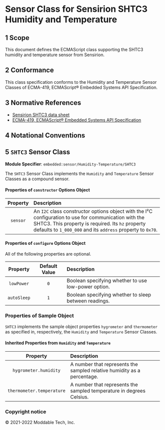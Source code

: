 
# Sensor Class for Sensirion SHTC3 Humidity and Temperature

## 1 Scope

This document defines the ECMAScript class supporting the SHTC3 humidity and temperature sensor from Sensirion.

## 2 Conformance

This class specification conforms to the Humidity and Temperature Sensor Classes of ECMA-419, ECMAScript® Embedded Systems API Specification.

## 3 Normative References

- [Sensirion SHTC3 data sheet](https://www.sensirion.com/fileadmin/user_upload/customers/sensirion/Dokumente/2_Humidity_Sensors/Datasheets/Sensirion_Humidity_Sensors_SHTC3_Datasheet.pdf)
- [ECMA-419, ECMAScript® Embedded Systems API Specification](https://419.ecma-international.org)

## 4 Notational Conventions

## 5 `SHTC3` Sensor Class

**Module Specifier**: `embedded:sensor/Humidity-Temperature/SHTC3`

The `SHTC3` Sensor Class implements the `Humidity` and `Temperature` Sensor Classes as a compound sensor.

#### Properties of `constructor` Options Object

| Property | Description |
| :---: | :--- |
| `sensor` | An `I2C` class constructor options object with the I²C configuration to use for communication with the SHTC3. This property is required. Its `hz` property defaults to `1_000_000` and its `address` property to `0x70`.


#### Properties of `configure` Options Object

All of the following properties are optional.

| Property | Default Value | Description |
| :---: | :---: | :--- |
| `lowPower` | `0` | Boolean specifying whether to use low-power option.
| `autoSleep` | `1` | Boolean specifying whether to sleep between readings.

### Properties of Sample Object
`SHTC3` implements the sample object properties `hygrometer` and `thermometer` as specified in, respectively, the `Humidity` and `Temperature` Sensor Classes.

#### Inherited Properties from `Humidity` and `Temperature`

| Property | Description |
| :---: | :--- |
| `hygrometer.humidity` | A number that represents the sampled relative humidity as a percentage.
| `thermometer.temperature` | A number that represents the sampled temperature in degrees Celsius.

### Copyright notice

© 2021-2022 Moddable Tech, Inc.

